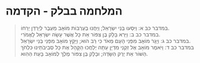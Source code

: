 # המלחמה בבלק - הקדמה

> במדבר כב א: וַיִּסְעוּ בְּנֵי יִשְׂרָאֵל; וַיַּחֲנוּ בְּעַרְבוֹת מוֹאָב מֵעֵבֶר לְיַרְדֵּן יְרֵחוֹ.  
> במדבר כב ב: וַיַּרְא בָּלָק בֶּן צִפּוֹר אֵת כָּל אֲשֶׁר עָשָׂה יִשְׂרָאֵל לָאֱמֹרִי.  
> במדבר כב ג: וַיָּגָר מוֹאָב מִפְּנֵי הָעָם מְאֹד כִּי רַב הוּא; וַיָּקָץ מוֹאָב מִפְּנֵי בְּנֵי יִשְׂרָאֵל.  
> במדבר כב ד: וַיֹּאמֶר מוֹאָב אֶל זִקְנֵי מִדְיָן עַתָּה יְלַחֲכוּ הַקָּהָל אֶת כָּל סְבִיבֹתֵינוּ כִּלְחֹךְ הַשּׁוֹר אֵת יֶרֶק הַשָּׂדֶה; וּבָלָק בֶּן צִפּוֹר מֶלֶךְ לְמוֹאָב בָּעֵת הַהִוא.   
 

